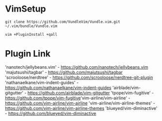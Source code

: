 # VimSetup
```
git clone https://github.com/VundleVim/Vundle.vim.git ~/.vim/bundle/Vundle.vim
```
```
vim +PluginInstall +qall
```

# Plugin Link
'nanotech/jellybeans.vim' - https://github.com/nanotech/jellybeans.vim
'majutsushi/tagbar' - https://github.com/majutsushi/tagbar​
'scrooloose/nerdtree' - https://github.com/scrooloose/nerdtree-git-plugin
'nathanaelkane/vim-indent-guides' - https://github.com/nathanaelkane/vim-indent-guides
'airblade/vim-gitgutter' - https://github.com/airblade/vim-gitgutter
'tpope/vim-fugitive' - https://github.com/tpope/vim-fugitive​
'vim-airline/vim-airline' - https://github.com/vim-airline/vim-airline
'vim-airline/vim-airline-themes' - https://github.com/vim-airline/vim-airline-themes
'blueyed/vim-diminactive' - https://github.com/blueyed/vim-diminactive
